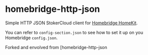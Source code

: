 # homebridge-http-json

Simple HTTP JSON StokerCloud client for [Homebridge HomeKit](https://github.com/nfarina/homebridge).

You can refer to `config-section.json` to see how to set it up on you Homebridge `config.json`.

Forked and envolved from [homebridge-http-json 
